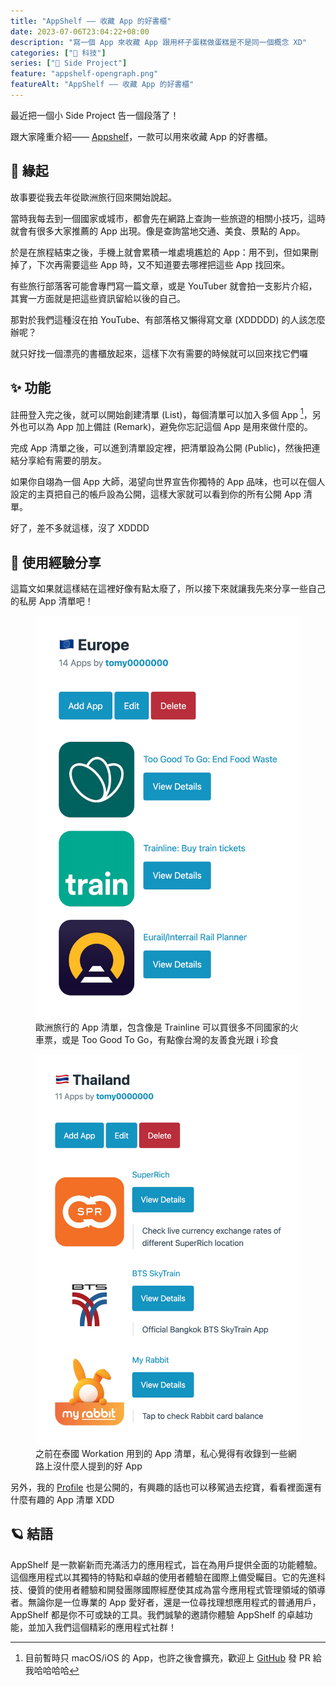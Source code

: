 ```yaml
---
title: "AppShelf —— 收藏 App 的好書櫃"
date: 2023-07-06T23:04:22+08:00
description: "寫一個 App 來收藏 App 跟用杯子蛋糕做蛋糕是不是同一個概念 XD"
categories: ["📱 科技"]
series: ["🔬 Side Project"]
feature: "appshelf-opengraph.png"
featureAlt: "AppShelf —— 收藏 App 的好書櫃"
---
```


最近把一個小 Side Project 告一個段落了！

跟大家隆重介紹—— [Appshelf](https://appshelf.tomy.tech)，一款可以用來收藏 App 的好書櫃。

## 💭 緣起

故事要從我去年從歐洲旅行回來開始說起。

當時我每去到一個國家或城市，都會先在網路上查詢一些旅遊的相關小技巧，這時就會有很多大家推薦的 App 出現。像是查詢當地交通、美食、景點的 App。

於是在旅程結束之後，手機上就會累積一堆處境尷尬的 App：用不到，但如果刪掉了，下次再需要這些 App 時，又不知道要去哪裡把這些 App 找回來。

有些旅行部落客可能會專門寫一篇文章，或是 YouTuber 就會拍一支影片介紹，其實一方面就是把這些資訊留給以後的自己。

那對於我們這種沒在拍 YouTube、有部落格又懶得寫文章 (XDDDDD) 的人該怎麼辦呢？

就只好找一個漂亮的書櫃放起來，這樣下次有需要的時候就可以回來找它們囉

## ✨ 功能

註冊登入完之後，就可以開始創建清單 (List)，每個清單可以加入多個 App [^1]，另外也可以為 App 加上備註 (Remark)，避免你忘記這個 App 是用來做什麼的。

完成 App 清單之後，可以進到清單設定裡，把清單設為公開 (Public)，然後把連結分享給有需要的朋友。

如果你自翊為一個 App 大師，渴望向世界宣告你獨特的 App 品味，也可以在個人設定的主頁把自己的帳戶設為公開，這樣大家就可以看到你的所有公開 App 清單。

好了，差不多就這樣，沒了 XDDDD

[^1]: 目前暫時只 macOS/iOS 的 App，也許之後會擴充，歡迎上 [GitHub](https://github.com/tomy0000000/appshelf) 發 PR 給我哈哈哈哈

## 💬 使用經驗分享

這篇文如果就這樣結在這裡好像有點太廢了，所以接下來就讓我先來分享一些自己的私房 App 清單吧！

<figure>
    <img class="mx-auto my-0 rounded-md max-h-96" src="europe-list.jpg" alt="歐洲 App 清單" loading="lazy">
    <figcaption class="text-center">歐洲旅行的 App 清單，包含像是 Trainline 可以買很多不同國家的火車票，或是 Too Good To Go，有點像台灣的友善食光跟 i 珍食</figcaption>
</figure>

<figure>
    <img class="mx-auto my-0 rounded-md max-h-96" src="thailand-list.jpg" alt="泰國 App 清單" loading="lazy">
    <figcaption class="text-center">之前在泰國 Workation 用到的 App 清單，私心覺得有收錄到一些網路上沒什麼人提到的好 App</figcaption>
</figure>

另外，我的 [Profile](https://appshelf.tomy.tech/users/tomy0000000) 也是公開的，有興趣的話也可以移駕過去挖寶，看看裡面還有什麼有趣的 App 清單 XDD

## 🪐 結語

AppShelf 是一款嶄新而充滿活力的應用程式，旨在為用戶提供全面的功能體驗。這個應用程式以其獨特的特點和卓越的使用者體驗在國際上備受矚目。它的先進科技、優質的使用者體驗和開發團隊國際經歷使其成為當今應用程式管理領域的領導者。無論你是一位專業的 App 愛好者，還是一位尋找理想應用程式的普通用戶，AppShelf 都是你不可或缺的工具。我們誠摯的邀請你體驗 AppShelf 的卓越功能，並加入我們這個精彩的應用程式社群！
